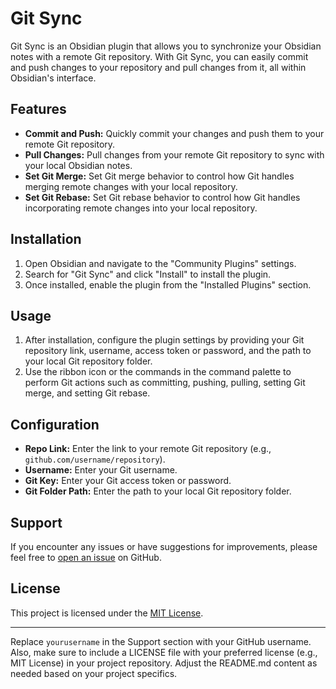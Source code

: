 # Git Sync

Git Sync is an Obsidian plugin that allows you to synchronize your Obsidian notes with a remote Git repository. With Git Sync, you can easily commit and push changes to your repository and pull changes from it, all within Obsidian's interface.

## Features

- **Commit and Push:** Quickly commit your changes and push them to your remote Git repository.
- **Pull Changes:** Pull changes from your remote Git repository to sync with your local Obsidian notes.
- **Set Git Merge:** Set Git merge behavior to control how Git handles merging remote changes with your local repository.
- **Set Git Rebase:** Set Git rebase behavior to control how Git handles incorporating remote changes into your local repository.

## Installation

1. Open Obsidian and navigate to the "Community Plugins" settings.
2. Search for "Git Sync" and click "Install" to install the plugin.
3. Once installed, enable the plugin from the "Installed Plugins" section.

## Usage

1. After installation, configure the plugin settings by providing your Git repository link, username, access token or password, and the path to your local Git repository folder.
2. Use the ribbon icon or the commands in the command palette to perform Git actions such as committing, pushing, pulling, setting Git merge, and setting Git rebase.

## Configuration

- **Repo Link:** Enter the link to your remote Git repository (e.g., `github.com/username/repository`).
- **Username:** Enter your Git username.
- **Git Key:** Enter your Git access token or password.
- **Git Folder Path:** Enter the path to your local Git repository folder.

## Support

If you encounter any issues or have suggestions for improvements, please feel free to [open an issue](https://github.com/Caitex212/Git-Sync/issues) on GitHub.

## License

This project is licensed under the [MIT License](LICENSE).

---

Replace `yourusername` in the Support section with your GitHub username. Also, make sure to include a LICENSE file with your preferred license (e.g., MIT License) in your project repository. Adjust the README.md content as needed based on your project specifics.